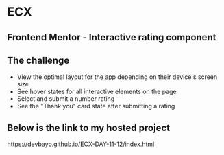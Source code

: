  # ECX


## Frontend Mentor - Interactive rating component

## The challenge
 - View the optimal layout for the app depending on their device's screen size
 - See hover states for all interactive elements on the page
 - Select and submit a number rating
 - See the "Thank you" card state after submitting a rating


## Below is the link to my hosted project
https://devbayo.github.io/ECX-DAY-11-12/index.html
